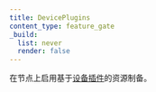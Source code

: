 ```yaml
---
title: DevicePlugins
content_type: feature_gate
_build:
  list: never
  render: false
---
```

<!--
Enable the [device-plugins](/docs/concepts/extend-kubernetes/compute-storage-net/device-plugins/)
based resource provisioning on nodes.
-->
在节点上启用基于[设备插件](/zh-cn/docs/concepts/extend-kubernetes/compute-storage-net/device-plugins/)的资源制备。
